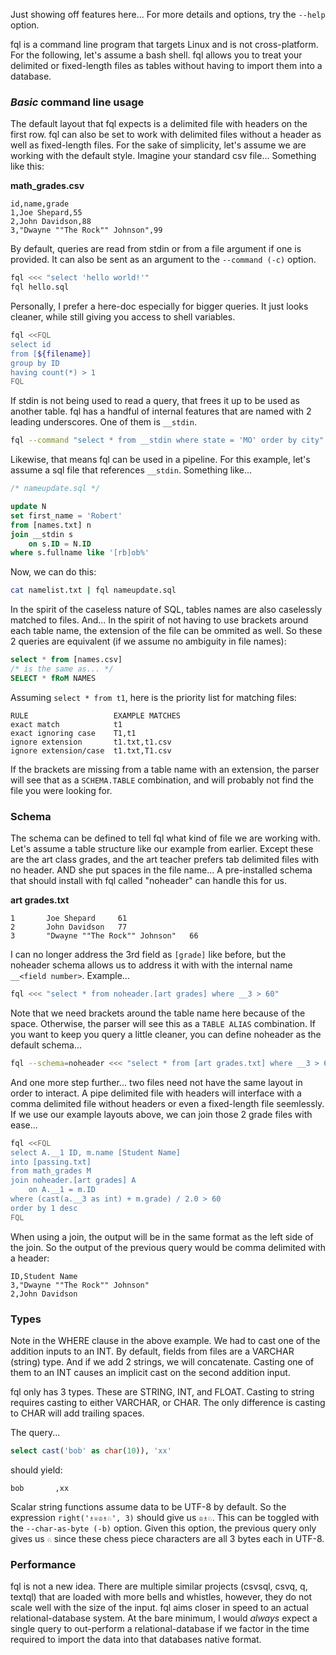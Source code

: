 Just showing off features here... For more details and options, try the `--help` option.

fql is a command line program that targets Linux and is not cross-platform. For the following, let's assume a bash shell.
fql allows you to treat your delimited or fixed-length files as tables without having to import them into a database.

### *Basic* command line usage

The default layout that fql expects is a delimited file with headers on the first row.  fql can also be set to work
with delimited files without a header as well as fixed-length files.  For the sake of simplicity, let's assume we are 
working with the default style.  Imagine your standard csv file... Something like this:

**math_grades.csv**
```none
id,name,grade
1,Joe Shepard,55
2,John Davidson,88
3,"Dwayne ""The Rock"" Johnson",99
```

By default, queries are read from stdin or from a file argument if one is provided. It can also be sent as an argument
to the `--command (-c)` option.

```sh
fql <<< "select 'hello world!'"
fql hello.sql
```

Personally, I prefer a here-doc especially for bigger queries.  It just looks cleaner, while still giving you access
to shell variables.

```sh
fql <<FQL
select id
from [${filename}]
group by ID
having count(*) > 1
FQL
```

If stdin is not being used to read a query, that frees it up to be used as another table.  fql has a handful of internal
features that are named with 2 leading underscores.  One of them is `__stdin`.

```sh
fql --command "select * from __stdin where state = 'MO' order by city" < addresslist.txt
```

Likewise, that means fql can be used in a pipeline.  For this example, let's assume a sql file that references `__stdin`.
Something like...

```sql
/* nameupdate.sql */

update N
set first_name = 'Robert'
from [names.txt] n
join __stdin s
    on s.ID = N.ID
where s.fullname like '[rb]ob%'
```
Now, we can do this:
```sh
cat namelist.txt | fql nameupdate.sql
```

In the spirit of the caseless nature of SQL, tables names are also caselessly matched to files. And... In the spirit of not 
having to use brackets around each table name, the extension of the file can be ommited as well. So these 2 queries are 
equivalent (if we assume no ambiguity in file names):


```sql
select * from [names.csv]
/* is the same as... */
SELECT * fRoM NAMES
```

Assuming `select * from t1`, here is the priority list for matching files:
```
RULE                   EXAMPLE MATCHES
exact match            t1
exact ignoring case    T1,t1
ignore extension       t1.txt,t1.csv
ignore extension/case  t1.txt,T1.csv
```

If the brackets are missing from a table name with an extension, the parser will
see that as a `SCHEMA.TABLE` combination, and will probably not find the file you
were looking for.

### Schema

The schema can be defined to tell fql what kind of file we are
working with. Let's assume a table structure like our example from earlier.  Except these are the art
class grades, and the art teacher prefers tab delimited files with no header. AND she put spaces
in the file name...
A pre-installed schema that should install with fql called "noheader" can handle this for us.

**art grades.txt**
```none
1       Joe Shepard     61
2       John Davidson   77
3       "Dwayne ""The Rock"" Johnson"   66
```
I can no longer address the 3rd field as `[grade]` like before, but the noheader schema allows
us to address it with with the internal name `__<field number>`.  Example...

```sh
fql <<< "select * from noheader.[art grades] where __3 > 60"
```
Note that we need brackets around the table name here because of the space.  Otherwise, the parser
will see this as a `TABLE ALIAS` combination.
If you want to keep you query a little cleaner, you can define noheader as the default schema...

```sh
fql --schema=noheader <<< "select * from [art grades.txt] where __3 > 60"
```
And one more step further... two files need not have the same layout in order to interact.  A pipe delimited
file with headers will interface with a comma delimited file without headers or even a fixed-length file seemlessly.
If we use our example layouts above, we can join those 2 grade files with ease...

```sh
fql <<FQL
select A.__1 ID, m.name [Student Name]
into [passing.txt]
from math_grades M
join noheader.[art grades] A
    on A.__1 = m.ID
where (cast(a.__3 as int) + m.grade) / 2.0 > 60
order by 1 desc
FQL
```

When using a join, the output will be in the same format as the left side of the join. So the
output of the previous query would be comma delimited with a header:

```none
ID,Student Name
3,"Dwayne ""The Rock"" Johnson"
2,John Davidson
```

### Types

Note in the WHERE clause in the above example. We had to cast one of the addition inputs to an INT.  By default, fields from files are a VARCHAR (string) type.
And if we add 2 strings, we will concatenate.  Casting one of them to an INT causes an implicit cast on the second addition input.

fql only has 3 types. These are STRING, INT, and FLOAT.  Casting to string requires casting to either VARCHAR, or CHAR.  The only difference is casting to CHAR
will add trailing spaces.

The query...
```sql
select cast('bob' as char(10)), 'xx'
```
should yield:
```none
bob       ,xx
```







Scalar string functions assume data to be UTF-8 by default. So the expression `right('♗♕♔♗♘', 3)` should give
us `♔♗♘`.  This can be toggled with the `--char-as-byte (-b)` option.  Given this option, the previous query
only gives us `♘` since these chess piece characters are all 3 bytes each in UTF-8.

### Performance

fql is not a new idea.  There are multiple similar projects (csvsql, csvq, q, textql) that are loaded with more bells and whistles, however, they do not scale well with the size of the input.
fql aims closer in speed to an actual relational-database system.  At the bare minimum, I would *always* expect a single query to out-perform a relational-database if we
factor in the time required to import the data into that databases native format.  
